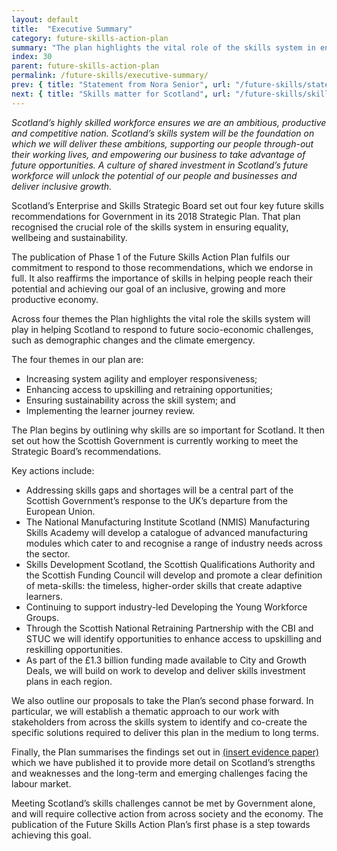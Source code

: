 ```yaml
---
layout: default
title:  "Executive Summary"
category: future-skills-action-plan
summary: "The plan highlights the vital role of the skills system in ensuring equality, wellbeing and sustainability and sets out key actions now and in the future to achieve our ambition."
index: 30
parent: future-skills-action-plan
permalink: /future-skills/executive-summary/
prev: { title: "Statement from Nora Senior", url: "/future-skills/statement/" }
next: { title: "Skills matter for Scotland", url: "/future-skills/skills-matter-for-scotland/" }
---
```


*Scotland’s highly skilled workforce ensures we are an ambitious, productive and competitive nation. Scotland’s skills system will be the foundation on which we will deliver these ambitions, supporting our people through-out their working lives, and empowering our business to take advantage of future opportunities. A culture of shared investment in Scotland’s future workforce will unlock the potential of our people and businesses and deliver inclusive growth.*  

Scotland’s Enterprise and Skills Strategic Board set out four key future skills recommendations for Government in its 2018 Strategic Plan. That plan recognised the crucial role of the skills system in ensuring equality, wellbeing and sustainability.

The publication of Phase 1 of the Future Skills Action Plan fulfils our commitment to respond to those recommendations, which we endorse in full.  It also reaffirms the importance of skills in helping people reach their potential and achieving our goal of an inclusive, growing and more productive economy.  

Across four themes the Plan highlights the vital role the skills system will play in helping Scotland to respond to future socio-economic challenges, such as demographic changes and the climate emergency.  

The four themes in our plan are:

- Increasing system agility and employer responsiveness;
- Enhancing access to upskilling and retraining opportunities;
- Ensuring sustainability across the skill system; and
- Implementing the learner journey review.

The Plan begins by outlining why skills are so important for Scotland.  It then set out how the Scottish Government is currently working to meet the Strategic Board’s recommendations.  

Key actions include:

- Addressing skills gaps and shortages will be a central part of the Scottish Government’s response to the UK’s departure from the European Union.
- The National Manufacturing Institute Scotland (NMIS) Manufacturing Skills Academy will develop a catalogue of advanced manufacturing modules which cater to and recognise a range of industry needs across the sector.
- Skills Development Scotland, the Scottish Qualifications Authority and the Scottish Funding Council will develop and promote a clear definition of meta-skills: the timeless, higher-order skills that create adaptive learners.
- Continuing to support industry-led Developing the Young Workforce Groups.
- Through the Scottish National Retraining Partnership with the CBI and STUC we will identify opportunities to enhance access to upskilling and reskilling opportunities.
- As part of the £1.3 billion funding made available to City and Growth Deals, we will build on work to develop and deliver skills investment plans in each region.

We also outline our proposals to take the Plan’s second phase forward. In particular, we will establish a thematic approach to our work with stakeholders from across the skills system to identify and co-create the specific solutions  required to deliver this plan in the medium to long terms.  

Finally, the Plan summarises the findings set out in [(insert evidence paper)](https://gov.scot/) which we have published it to provide more detail on Scotland’s strengths and weaknesses and the long-term and emerging challenges facing the labour market.  

Meeting Scotland’s skills challenges cannot be met by Government alone, and will require collective action from across society and the economy. The publication of the Future Skills Action Plan’s first phase is a step towards achieving this goal.
